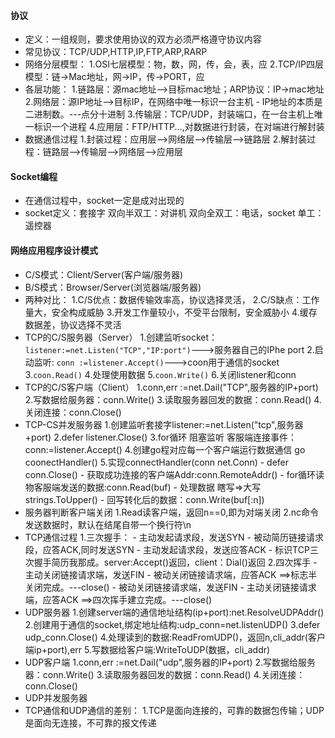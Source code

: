 #### 协议
- 定义：一组规则，要求使用协议的双方必须严格遵守协议内容
- 常见协议：TCP/UDP,HTTP,IP,FTP,ARP,RARP
- 网络分层模型：
    1.OSI七层模型：物，数，网，传，会，表，应
    2.TCP/IP四层模型：链->Mac地址，网->IP，传->PORT，应
- 各层功能：
    1.链路层：源mac地址-->目标mac地址；ARP协议：IP->mac地址
    2.网络层：源IP地址-->目标IP，在网络中唯一标识一台主机
        - IP地址的本质是二进制数。---点分十进制
    3.传输层：TCP/UDP，封装端口，在一台主机上唯一标识一个进程
    4.应用层：FTP/HTTP...,对数据进行封装，在对端进行解封装
- 数据通信过程
    1.封装过程：应用层-->网络层-->传输层-->链路层
    2.解封装过程：链路层-->传输层-->网络层-->应用层

#### Socket编程
- 在通信过程中，socket一定是成对出现的
- socket定义：套接字
    双向半双工：对讲机
    双向全双工：电话，socket
    单工：遥控器

#### 网络应用程序设计模式
- C/S模式：Client/Server(客户端/服务器) 
- B/S模式：Browser/Server(浏览器端/服务器)
- 两种对比：
    1.C/S优点：数据传输效率高，协议选择灵活，
    2.C/S缺点：工作量大，安全构成威胁
    3.开发工作量较小，不受平台限制，安全威胁小
    4.缓存数据差，协议选择不灵活
- TCP的C/S服务器（Server）
    1.创建监听socket：```listener:=net.Listen("TCP","IP:port")```--->服务器自己的IPhe port
    2.启动监听: ```conn :=listener.Accept()```--->coon用于通信的socket
    3.```coon.Read()```
    4.处理使用数据
    5.```coon.Write()```
    6.关闭listener和conn
- TCP的C/S客户端（Client）
    1.conn,err :=net.Dail("TCP",服务器的IP+port)
    2.写数据给服务器：conn.Write()
    3.读取服务器回发的数据：conn.Read()
    4.关闭连接：conn.Close()
- TCP-CS并发服务器
    1.创建监听套接字listener:=net.Listen("tcp",服务器+port)
    2.defer listener.Close()
    3.for循环 阻塞监听 客服端连接事件：conn:=listener.Accept()
    4.创建go程对应每一个客户端运行数据通信 go coonectHandler()
    5.实现connectHandler(conn net.Conn)
        - defer conn.Close()
        - 获取成功连接的客户端Addr:conn.RemoteAddr()
        - for循环读物客服端发送的数据:conn.Read(buf)
        - 处理数据 瞎写=>大写 strings.ToUpper()
        - 回写转化后的数据：conn.Write(buf[:n])
- 服务器判断客户端关闭
    1.Read读客户端，返回n==0,即为对端关闭
    2.nc命令发送数据时，默认在结尾自带一个换行符\n
- TCP通信过程
    1.三次握手：
        - 主动发起请求段，发送SYN
        - 被动简历链接请求段，应答ACK,同时发送SYN
        - 主动发起请求段，发送应答ACK
        - 标识TCP三次握手简历我那成。server:Accept()返回，client：Dial()返回
    2.四次挥手
        - 主动关闭链接请求端，发送FIN
        - 被动关闭链接请求端，应答ACK  ==>标志半关闭完成。---close()
        - 被动关闭链接请求端，发送FIN
        - 主动关闭链接请求端，应答ACK  ==>四次挥手建立完成。---close()
- UDP服务器
    1.创建server端的通信地址结构(ip+port):net.ResolveUDPAddr()
    2.创建用于通信的socket,绑定地址结构:udp_conn=net.listenUDP()
    3.defer udp_conn.Close()
    4.处理读到的数据:ReadFromUDP()，返回n,cli_addr(客户端ip+port),err
    5.写数据给客户端:WriteToUDP(数据，cli_addr)
- UDP客户端
    1.conn,err :=net.Dail("udp",服务器的IP+port)
    2.写数据给服务器：conn.Write()
    3.读取服务器回发的数据：conn.Read()
    4.关闭连接：conn.Close()
- UDP并发服务器
- TCP通信和UDP通信的差别：
    1.TCP是面向连接的，可靠的数据包传输；UDP是面向无连接，不可靠的报文传递